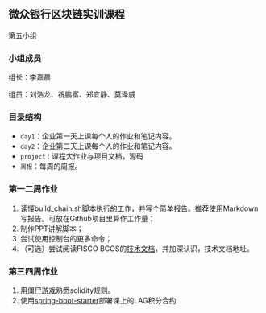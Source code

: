 ## 微众银行区块链实训课程
第五小组

### 小组成员
组长：李嘉晨

组员：刘浩龙、祝鹏富、郑宜静、莫泽威

### 目录结构
- `day1`：企业第一天上课每个人的作业和笔记内容。
- `day2`：企业第二天上课每个人的作业和笔记内容。
- `project` : 课程大作业与项目文档，源码
- `周报`：每周的周报。

### 第一二周作业
1. 读懂build_chain.sh脚本执行的工作，并写个简单报告。推荐使用Markdown写报告。可放在Github项目里算作工作量；
2. 制作PPT讲解脚本；
3. 尝试使用控制台的更多命令；
4. （可选）尝试阅读FISCO BCOS的[技术文档](https://fisco-bcos-documentation.readthedocs.io/zh_CN/latest/index.html)，并加深认识，技术文档地址。

### 第三四周作业
1. 用[僵尸游戏](https://cryptozombies.io/en/lesson)熟悉solidity规则。
2. 使用[spring-boot-starter](https://github.com/FISCO-BCOS/spring-boot-starter/blob/master/doc/README_CN.md)部署课上的LAG积分合约